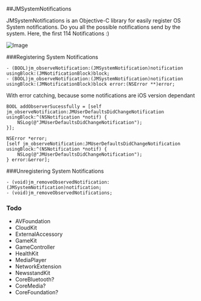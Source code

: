 ##JMSystemNotifications

JMSystemNotifications is an Objective-C library for easily register OS System notifications. 
Do you all the possible notifications send by the system.
Here, the first 114 Notifications :)

![Image](./screenshots/merged_demos.png)

###Registering System Notifications 

```objc
- (BOOL)jm_observeNotification:(JMSystemNotification)notification usingBlock:(JMNotificationBlock)block;
- (BOOL)jm_observeNotification:(JMSystemNotification)notification usingBlock:(JMNotificationBlock)block error:(NSError **)error;
```

With error catching, because some notifications are iOS version dependant
```objc
BOOL addObserverSucessfully = [self jm_observeNotification:JMUserDefaultsDidChangeNotification usingBlock:^(NSNotification *notif) {
	NSLog(@"JMUserDefaultsDidChangeNotification");
}];
	
NSError *error;
[self jm_observeNotification:JMUserDefaultsDidChangeNotification usingBlock:^(NSNotification *notif) {
	NSLog(@"JMUserDefaultsDidChangeNotification");
} error:&error];
```

###Unregistering System Notifications 

```objc
- (void)jm_removeObservedNotification:(JMSystemNotification)notification;
- (void)jm_removeObservedNotifications;
```

### Todo
* AVFoundation
* CloudKit
* ExternalAccessory
* GameKit
* GameController
* HealthKit
* MediaPlayer
* NetworkExtension
* NewsstandKit
* CoreBluetooth?
* CoreMedia?
* CoreFoundation?
